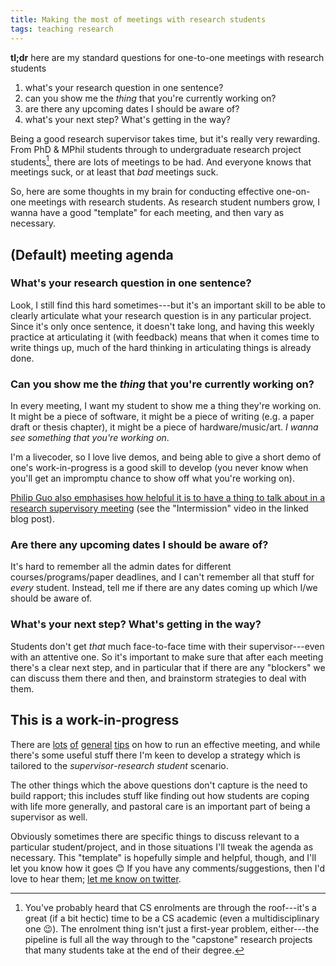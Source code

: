 ```yaml
---
title: Making the most of meetings with research students
tags: teaching research
---
```


<div class="hl-para" markdown="1">

**tl;dr** here are my standard questions for one-to-one meetings with research
students

1. what's your research question in one sentence?
2. can you show me the _thing_ that you're currently working on?
3. are there any upcoming dates I should be aware of?
4. what's your next step? What's getting in the way?

</div>

Being a good research supervisor takes time, but it's really very rewarding.
From PhD & MPhil students through to undergraduate research project
students[^project-students], there are lots of meetings to be had. And everyone
knows that meetings suck, or at least that _bad_ meetings suck.

[^project-students]:
    You've probably heard that CS enrolments are through the roof---it's a great
    (if a bit hectic) time to be a CS academic (even a multidisciplinary one
    😉). The enrolment thing isn't just a first-year problem, either---the
    pipeline is full all the way through to the "capstone" research projects
    that many students take at the end of their degree.

So, here are some thoughts in my brain for conducting effective one-on-one
meetings with research students. As research student numbers grow, I wanna have
a good "template" for each meeting, and then vary as necessary.

## (Default) meeting agenda

### What's your research question in one sentence?

Look, I still find this hard sometimes---but it's an important skill to be able
to clearly articulate what your research question is in any particular project.
Since it's only once sentence, it doesn't take long, and having this weekly
practice at articulating it (with feedback) means that when it comes time to
write things up, much of the hard thinking in articulating things is already
done.

### Can you show me the _thing_ that you're currently working on?

In every meeting, I want my student to show me a thing they're working on. It
might be a piece of software, it might be a piece of writing (e.g. a paper draft
or thesis chapter), it might be a piece of hardware/music/art. _I wanna see
something that you're working on_.

I'm a livecoder, so I love live demos, and being able to give a short demo of
one's work-in-progress is a good skill to develop (you never know when you'll
get an impromptu chance to show off what you're working on).

[Philip Guo also emphasises how helpful it is to have a thing to talk about in a
research supervisory
meeting](http://pgbovine.net/advice-for-first-year-PhD-students.htm) (see the
"Intermission" video in the linked blog post).

### Are there any upcoming dates I should be aware of?

It's hard to remember all the admin dates for different courses/programs/paper
deadlines, and I can't remember all that stuff for _every_ student. Instead,
tell me if there are any dates coming up which I/we should be aware of.

### What's your next step? What's getting in the way?

Students don't get _that_ much face-to-face time with their supervisor---even
with an attentive one. So it's important to make sure that after each meeting
there's a clear next step, and in particular that if there are any "blockers"
we can discuss them there and then, and brainstorm strategies to deal with them.

## This is a work-in-progress

There are
[lots](https://hbr.org/2015/03/how-to-design-an-agenda-for-an-effective-meeting)
[of](https://blog.asana.com/2017/12/run-effective-meetings-agenda-tips/)
[general](https://getlighthouse.com/blog/one-on-one-meeting-questions-great-managers-ask/)
[tips](https://www.dummies.com/careers/project-management/ten-tips-for-running-an-effective-meeting/)
on how to run an effective meeting, and while there's some useful stuff there
I'm keen to develop a strategy which is tailored to the _supervisor_-_research
student_ scenario.

The other things which the above questions don't capture is the need to build
rapport; this includes stuff like finding out how students are coping with life
more generally, and pastoral care is an important part of being a supervisor as
well.

Obviously sometimes there are specific things to discuss relevant to a
particular student/project, and in those situations I'll tweak the agenda as
necessary. This "template" is hopefully simple and helpful, though, and I'll let
you know how it goes 😊 If you have any comments/suggestions, then I'd love to
hear them; [let me know on twitter](https://twitter.com/benswift).
